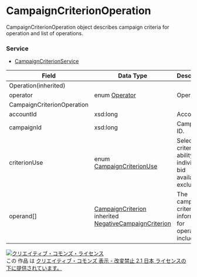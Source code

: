 # CampaignCriterionOperation
CampaignCriterionOperation object describes campaign criteria for operation and list of operations.
### Service
+ [CampaignCriterionService](../services/CampaignCriterionService.md)

| Field | Data Type | Description | Restrictions | 
|---|---|---|---|
| Operation(inherited)||||
| operator| enum <a href="./Operator.md">Operator</a>| Operator.| Req |
| CampaignCriterionOperation||||
| accountId| xsd:long| Account ID.| Req |
| campaignId| xsd:long| Campaign ID.| Req |
| criterionUse| enum <a href="./CampaignCriterionUse.md">CampaignCriterionUse</a>| Select the criterion's ability, individual bid available or excluded.| Req |
| operand[]| <a href="./CampaignCriterion.md">CampaignCriterion</a><br>inherited <a href="./NegativeCampaignCriterion.md">NegativeCampaignCriterion</a>| The campaign criteria information for operation is included. | Req |
<a rel="license" href="http://creativecommons.org/licenses/by-nd/2.1/jp/"><img alt="クリエイティブ・コモンズ・ライセンス" style="border-width:0" src="https://i.creativecommons.org/l/by-nd/2.1/jp/88x31.png" /></a><br />この 作品 は <a rel="license" href="http://creativecommons.org/licenses/by-nd/2.1/jp/">クリエイティブ・コモンズ 表示 - 改変禁止 2.1 日本 ライセンスの下に提供されています。</a>

